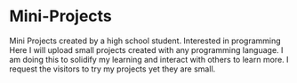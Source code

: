 # Mini-Projects
Mini Projects created by a high school student. Interested in programming
Here I will upload small projects created with any programming language. I am doing this to solidify my learning and interact with others to learn more.
I request the visitors to try my projects yet they are small.
